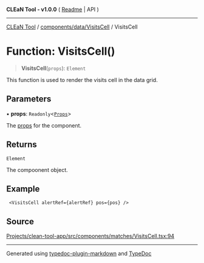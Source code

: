 **CLEaN Tool - v1.0.0** ( [Readme](../../../../README.md) \| API )

***

[CLEaN Tool](../../../../modules.md) / [components/data/VisitsCell](../README.md) / VisitsCell

# Function: VisitsCell()

> **VisitsCell**(`props`): `Element`

This function is used to render the visits cell in the data grid.

## Parameters

▪ **props**: `Readonly`\<[`Props`](../private/interfaces/Props.md)\>

The [props](../private/interfaces/Props.md) for the component.

## Returns

`Element`

The compoonent object.

## Example

```tsx
 <VisitsCell alertRef={alertRef} pos={pos} />
```

## Source

[Projects/clean-tool-app/src/components/matches/VisitsCell.tsx:94](https://github.com/yuckyh/clean-tool-app/)

***

Generated using [typedoc-plugin-markdown](https://www.npmjs.com/package/typedoc-plugin-markdown) and [TypeDoc](https://typedoc.org/)

